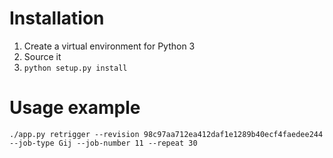 # Installation

1. Create a virtual environment for Python 3
2. Source it
3. `python setup.py install` 

# Usage example

``` shell
./app.py retrigger --revision 98c97aa712ea412daf1e1289b40ecf4faedee244 --job-type Gij --job-number 11 --repeat 30
```